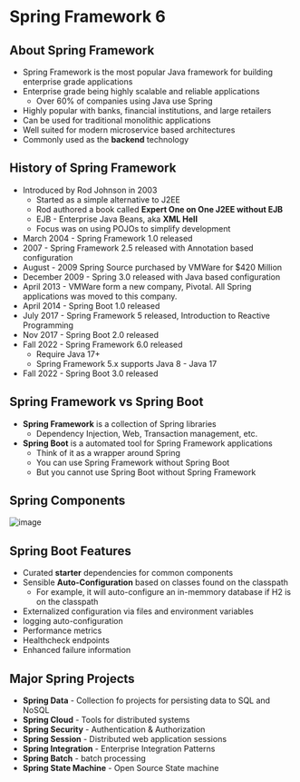 # Spring Framework 6

## About Spring Framework

- Spring Framework is the most popular Java framework for building enterprise grade applications
- Enterprise grade being highly scalable and reliable applications
  - Over 60% of companies using Java use Spring
- Highly popular with banks, financial institutions, and large retailers
- Can be used for traditional monolithic applications
- Well suited for modern microservice based architectures
- Commonly used as the **backend** technology

## History of Spring Framework

- Introduced by Rod Johnson in 2003
  - Started as a simple alternative to J2EE
  - Rod authored a book called **Expert One on One J2EE without EJB**
  - EJB - Enterprise Java Beans, aka **XML Hell**
  - Focus was on using POJOs to simplify development
- March 2004 - Spring Framework 1.0 released
- 2007 - Spring Framework 2.5 released with Annotation based configuration
- August - 2009 Spring Source purchased by VMWare for $420 Million
- December 2009 - Spring 3.0 released with Java based configuration
- April 2013 - VMWare form a new company, Pivotal. All Spring applications was moved to this company.
- April 2014 - Spring Boot 1.0 released
- July 2017 - Spring Framework 5 released, Introduction to Reactive Programming
- Nov 2017 - Spring Boot 2.0 released
- Fall 2022 - Spring Framework 6.0 released
  - Require Java 17+
  - Spring Framework 5.x supports Java 8 - Java 17
 - Fall 2022 - Spring Boot 3.0 released

## Spring Framework vs Spring Boot

- **Spring Framework** is a collection of Spring libraries
  - Dependency Injection, Web, Transaction management, etc.
- **Spring Boot** is a automated tool for Spring Framework applications
  - Think of it as a wrapper around Spring
  - You can use Spring Framework without Spring Boot
  - But you cannot use Spring Boot without Spring Framework
  
 ## Spring Components
  
![image](https://user-images.githubusercontent.com/26673598/227752259-684962eb-0574-4549-a92d-9261c8044e14.png)

## Spring Boot Features

- Curated **starter** dependencies for common components
- Sensible **Auto-Configuration** based on classes found on the classpath
  - For example, it will auto-configure an in-memmory database if H2 is on the classpath
- Externalized configuration via files and environment variables
- logging auto-configuration
- Performance metrics
- Healthcheck endpoints
- Enhanced failure information

## Major Spring Projects

- **Spring Data** - Collection fo projects for persisting data to SQL and NoSQL
- **Spring Cloud** - Tools for distributed systems
- **Spring Security** - Authentication & Authorization
- **Spring Session** - Distributed web application sessions
- **Spring Integration** - Enterprise Integration Patterns
- **Spring Batch** - batch processing
- **Spring State Machine** - Open Source State machine

